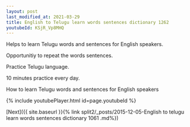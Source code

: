 ```yaml
---
layout: post
last_modified_at: 2021-03-29
title: English to Telugu learn words sentences dictionary 1262 
youtubeId: KSjR_Vp8MHQ
---
```

 
 
Helps to learn Telugu words and sentences for English speakers.

Opportunitiy to repeat the words sentences. 

Practice Telugu language. 
 
10 minutes practice every day. 
 
How to learn Telugu words and sentences for English speakers 
 
{% include youtubePlayer.html id=page.youtubeId %}
 
 
[Next]({{ site.baseurl }}{% link  split2/_posts/2015-12-05-English to telugu learn words sentences dictionary 1061 .md%})
 
